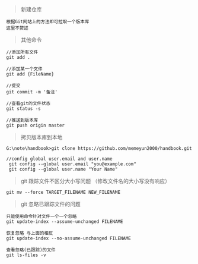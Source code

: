 > 新建仓库

```
根据Git网站上的方法即可拉取一个版本库
这里不赘述

```

> 其他命令

```
//添加所有文件
git add .

//添加某一个文件
git add {FileName}

//提交
git commit -m '备注'

//查看git的文件状态
git status -s

//推送到版本库
git push origin master

```

> 拷贝版本库到本地

```shell
G:\note\handbook>git clone https://github.com/memeyun2000/handbook.git
```

```
//config global user.email and user.name 
 git config --global user.email "you@example.com"
 git config --global user.name "Your Name"
```

> git 跟踪文件不区分大小写问题 （修改文件名的大小写没有响应）

```shell
git mv --force TARGET_FILENAME NEW_FILENAME
```

> git 忽略已跟踪文件的问题
```
只能使用命令针对文件一个一个忽略
git update-index --assume-unchanged FILENAME

恢复忽略 与上面的相反
git update-index --no-assume-unchanged FILENAME

查看忽略(已跟踪)的文件
git ls-files -v
```
